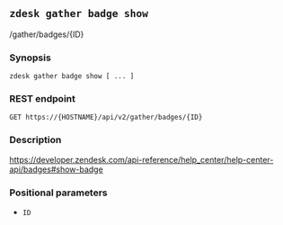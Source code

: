 ## `zdesk gather badge show`

/gather/badges/{ID}

### Synopsis

    zdesk gather badge show [ ... ]

### REST endpoint

    GET https://{HOSTNAME}/api/v2/gather/badges/{ID}

### Description

https://developer.zendesk.com/api-reference/help_center/help-center-api/badges#show-badge

### Positional parameters

* `ID`

